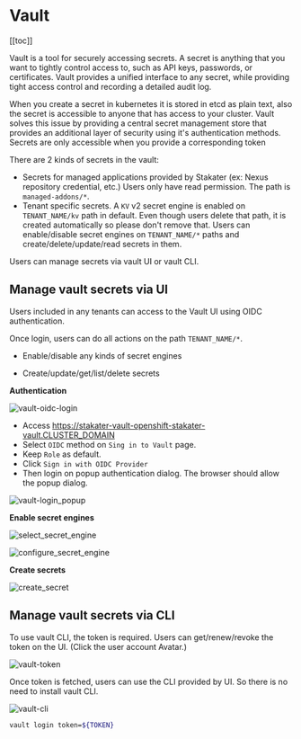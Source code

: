 # Vault

[[toc]]

Vault is a tool for securely accessing secrets. A secret is anything that you want to tightly control access to, such as API keys, passwords, or certificates. 
Vault provides a unified interface to any secret, while providing tight access control and recording a detailed audit log.

When you create a secret in kubernetes it is stored in etcd as plain text, also the secret is accessible to anyone that has access to your cluster. Vault solves this issue by providing a central secret management store that provides an additional layer of security using it's authentication methods. Secrets are only accessible when you provide a corresponding token

There are 2 kinds of secrets in the vault:

* Secrets for managed applications provided by Stakater (ex: Nexus repository credential, etc.)
  Users only have read permission.
  The path is `managed-addons/*`.
* Tenant specific secrets.
  A `KV` v2 secret engine is enabled on `TENANT_NAME/kv` path in default. Even though users delete that path, it is created automatically so please don't remove that.
  Users can enable/disable secret engines on `TENANT_NAME/*` paths and create/delete/update/read secrets in them.

Users can manage secrets via vault UI or vault CLI.

## Manage vault secrets via UI

Users included in any tenants can access to the Vault UI using OIDC authentication.

Once login, users can do all actions on the path `TENANT_NAME/*`.

- Enable/disable any kinds of secret engines

- Create/update/get/list/delete secrets

**Authentication**

![vault-oidc-login](./images/vault_oidc_login.png)

* Access https://stakater-vault-openshift-stakater-vault.CLUSTER_DOMAIN
* Select `OIDC` method on `Sing in to Vault` page.
* Keep `Role` as default.
* Click `Sign in with OIDC Provider`
* Then login on popup authentication dialog. The browser should allow the popup dialog.

![vault-login_popup](./images/login_popup.png)

**Enable secret engines**

![select_secret_engine](./images/select_secret_engine.png)

![configure_secret_engine](./images/configure_secret_engine.png)

**Create secrets**

![create_secret](./images/create_secret.png)

## Manage vault secrets via CLI

To use vault CLI, the token is required. Users can get/renew/revoke the token on the UI. (Click the user account Avatar.)

![vault-token](./images/vault_token.png)

Once token is fetched, users can use the CLI provided by UI. So there is no need to install vault CLI.

![vault-cli](./images/vault_cli.png)


```bash
vault login token=${TOKEN}
```
